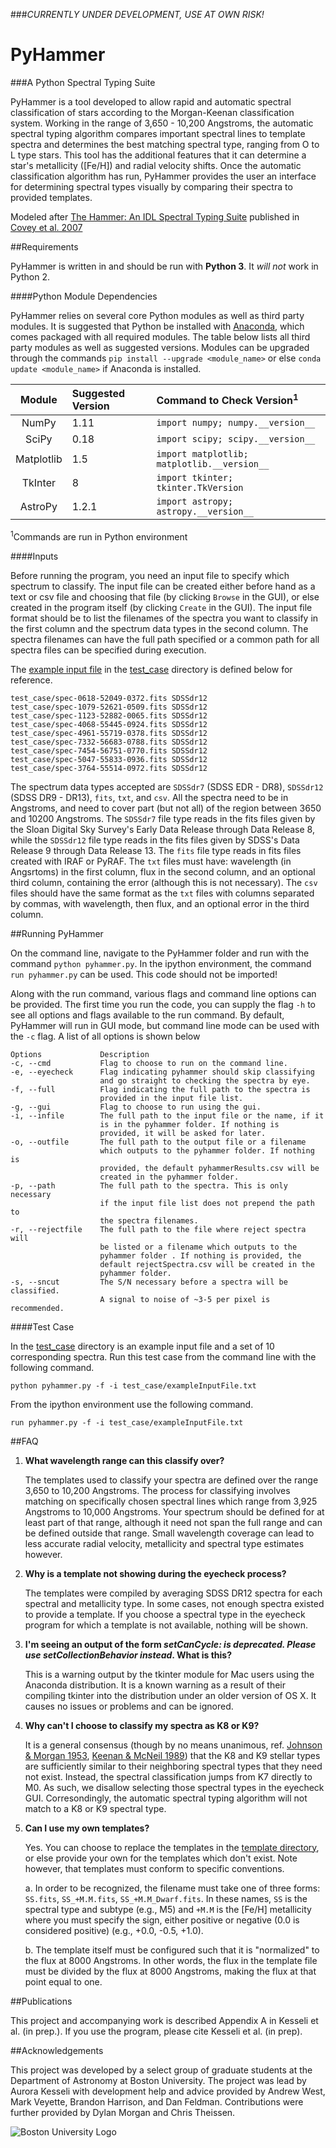 ###_CURRENTLY UNDER DEVELOPMENT, USE AT OWN RISK!_

# PyHammer

###A Python Spectral Typing Suite 

PyHammer is a tool developed to allow rapid and automatic spectral classification of stars according to the Morgan-Keenan classification system. Working in the range of 3,650 - 10,200 Angstroms, the automatic spectral typing algorithm compares important spectral lines to template spectra and determines the best matching spectral type, ranging from O to L type stars. This tool has the additional features that it can determine a star's metallicity ([Fe/H]) and radial velocity shifts. Once the automatic classification algorithm has run, PyHammer provides the user an interface for determining spectral types visually by comparing their spectra to provided templates.

Modeled after [The Hammer: An IDL Spectral Typing Suite][thehammer] published in [Covey et al. 2007][covey+07]

##Requirements

PyHammer is written in and should be run with **Python 3**. It *will not* work in Python 2.

####Python Module Dependencies

PyHammer relies on several core Python modules as well as third party modules. It is suggested that Python be installed with [Anaconda][conda], which comes packaged with all required modules. The table below lists all third party modules as well as suggested versions. Modules can be upgraded through the commands `pip install --upgrade <module_name>` or else `conda update <module_name>` if Anaconda is installed.

| Module   | Suggested Version | Command to Check Version<sup>1</sup>      |
|:--------:|:------------------|:------------------------------------------|
|NumPy     | 1.11              |`import numpy; numpy.__version__`          |
|SciPy     | 0.18              |`import scipy; scipy.__version__`          |
|Matplotlib| 1.5               |`import matplotlib; matplotlib.__version__`|
|TkInter   | 8                 |`import tkinter; tkinter.TkVersion`        |
|AstroPy   | 1.2.1             |`import astropy; astropy.__version__`      |
<sup>1</sup>Commands are run in Python environment

####Inputs

Before running the program, you need an input file to specify which spectrum to classify. The input file can be created either before hand as a text or csv file and choosing that file (by clicking `Browse` in the GUI), or else created in the program itself (by clicking `Create` in the GUI). The input file format should be to list the filenames of the spectra you want to classify in the first column and the spectrum data types in the second column. The spectra filenames can have the full path specified or a common path for all spectra files can be specified during execution.  

The [example input file](/test_case/exampleInputFile.txt) in the [test_case](/test_case) directory is defined below for reference.

    test_case/spec-0618-52049-0372.fits SDSSdr12
    test_case/spec-1079-52621-0509.fits SDSSdr12
    test_case/spec-1123-52882-0065.fits SDSSdr12
    test_case/spec-4068-55445-0924.fits SDSSdr12
    test_case/spec-4961-55719-0378.fits SDSSdr12
    test_case/spec-7332-56683-0788.fits SDSSdr12
    test_case/spec-7454-56751-0770.fits SDSSdr12
    test_case/spec-5047-55833-0936.fits SDSSdr12
    test_case/spec-3764-55514-0972.fits SDSSdr12
    
The spectrum data types accepted are  `SDSSdr7` (SDSS EDR - DR8), `SDSSdr12` (SDSS DR9 - DR13), `fits`, `txt`, and `csv`. All the spectra need to be in Angstroms, and need to cover part (but not all) of the region between 3650 and 10200 Angstroms. The `SDSSdr7` file type reads in the fits files given by the Sloan Digital Sky Survey's Early Data Release through Data Release 8, while the `SDSSdr12` file type reads in the fits files given by SDSS's Data Release 9 through Data Release 13. The `fits` file type reads in fits files created with IRAF or PyRAF. The `txt` files must have: wavelength (in Angsrtoms) in the first column, flux in the second column, and an optional third column, containing the error (although this is not necessary). The `csv` files should have the same format as the `txt` files with columns separated by commas, with wavelength, then flux, and an optional error in the third column.

##Running PyHammer

On the command line, navigate to the PyHammer folder and run with the command `python pyhammer.py`. In the ipython environment, the command `run pyhammer.py` can be used. This code should not be imported!

Along with the run command, various flags and command line options can be provided. The first time you run the code, you can supply the flag `-h` to see all options and flags available to the run command. By default, PyHammer will run in GUI mode, but command line mode can be used with the `-c` flag. A list of all options is shown below

    Options             Description
    -c, --cmd           Flag to choose to run on the command line.
    -e, --eyecheck      Flag indicating pyhammer should skip classifying
                        and go straight to checking the spectra by eye.
    -f, --full          Flag indicating the full path to the spectra is
                        provided in the input file list.
    -g, --gui           Flag to choose to run using the gui.
    -i, --infile        The full path to the input file or the name, if it
                        is in the pyhammer folder. If nothing is
                        provided, it will be asked for later.
    -o, --outfile       The full path to the output file or a filename
                        which outputs to the pyhammer folder. If nothing is
                        provided, the default pyhammerResults.csv will be
                        created in the pyhammer folder.
    -p, --path          The full path to the spectra. This is only necessary
                        if the input file list does not prepend the path to
                        the spectra filenames.
    -r, --rejectfile    The full path to the file where reject spectra will
                        be listed or a filename which outputs to the
                        pyhammer folder . If nothing is provided, the
                        default rejectSpectra.csv will be created in the
                        pyhammer folder.
    -s, --sncut         The S/N necessary before a spectra will be classified.
                        A signal to noise of ~3-5 per pixel is recommended.

####Test Case

In the [test_case](/test_case) directory is an example input file and a set of 10 corresponding spectra. Run this test case from the command line with the following command.

    python pyhammer.py -f -i test_case/exampleInputFile.txt

From the ipython environment use the following command.

    run pyhammer.py -f -i test_case/exampleInputFile.txt

##FAQ

1. **What wavelength range can this classify over?**

   The templates used to classify your spectra are defined over the range 3,650 to 10,200 Angstroms. The process for classifying involves matching on specifically chosen spectral lines which range from 3,925 Angstroms to 10,000 Angstroms. Your spectrum should be defined for at least part of that range, although it need not span the full range and can be defined outside that range. Small wavelength coverage can lead to less accurate radial velocity, metallicity and spectral type estimates however. 

2. **Why is a template not showing during the eyecheck process?**

   The templates were compiled by averaging SDSS DR12 spectra for each spectral and metallicity type. In some cases, not enough spectra existed to provide a template. If you choose a spectral type in the eyecheck program for which a template is not available, nothing will be shown.

3. **I'm seeing an output of the form _setCanCycle: is deprecated.  Please use setCollectionBehavior instead_. What is this?**
   
   This is a warning output by the tkinter module for Mac users using the Anaconda distribution. It is a known warning as a result of their compiling tkinter into the distribution under an older version of OS X. It causes no issues or problems and can be ignored.

4. **Why can't I choose to classify my spectra as K8 or K9?**

   It is a general consensus (though by no means unanimous, ref. [Johnson & Morgan 1953][Johnson_Morgan], [Keenan & McNeil 1989](Keenan_McNeil)) that the K8 and K9 stellar types are sufficiently similar to their neighboring spectral types that they need not exist. Instead, the spectral classification jumps from K7 directly to M0. As such, we disallow selecting those spectral types in the eyecheck GUI. Corresondingly, the automatic spectral typing algorithm will not match to a K8 or K9 spectral type.
  
5. **Can I use my own templates?**
   
   Yes. You can choose to replace the templates in the [template directory](/resources/templates), or else provide your own for the templates which don't exist. Note however, that templates must conform to specific conventions.

   a. In order to be recognized, the filename must take one of three forms: `SS.fits`, `SS_+M.M.fits`, `SS_+M.M_Dwarf.fits`. In these names, `SS` is the spectral type and subtype (e.g., M5) and `+M.M` is the [Fe/H] metallicity where you must specify the sign, either positive or negative (0.0 is considered positive) (e.g., +0.0, -0.5, +1.0).
   
   b. The template itself must be configured such that it is "normalized" to the flux at 8000 Angstroms. In other words, the flux in the template file must be divided by the flux at 8000 Angstroms, making the flux at that point equal to one.

##Publications

This project and accompanying work is described Appendix A in Kesseli et al. (in prep.). If you use the program, please cite Kesseli et al. (in prep). 

##Acknowledgements

This project was developed by a select group of graduate students at the Department of Astronomy at Boston University. The project was lead by Aurora Kesseli with development help and advice provided by Andrew West, Mark Veyette, Brandon Harrison, and Dan Feldman. Contributions were further provided by Dylan Morgan and Chris Theissen.

![Boston University Logo](https://www.bu.edu/brand/files/2012/10/BU-Master-Logo.gif "Boston University")

[thehammer]: http://myweb.facstaff.wwu.edu/~coveyk/thehammer.html
[covey+07]: http://adsabs.harvard.edu/abs/2007AJ....134.2398C
[conda]: https://www.continuum.io/downloads
[backend_problem]: https://github.com/mperrin/webbpsf/issues/103
[Johnson_Morgan]: http://adsabs.harvard.edu/abs/1953ApJ...117..313J
[Keenan_McNeil]: http://adsabs.harvard.edu/abs/1989ApJS...71..245K
